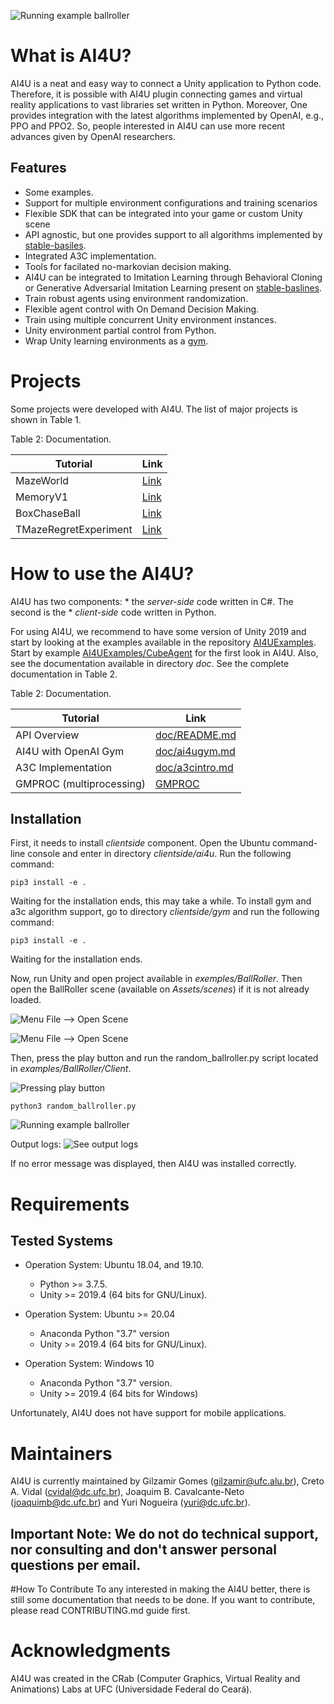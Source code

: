 ![Running example ballroller](doc/images/AI4U1.png)

# What is AI4U?
AI4U is a neat and easy way to connect a Unity application to Python code. Therefore, it is possible with AI4U plugin connecting games and virtual reality applications to vast libraries set written in Python. Moreover, One provides integration with the latest algorithms implemented by OpenAI, e.g., PPO and PPO2. So, people interested in AI4U can use more recent advances given by OpenAI researchers.

## Features

- Some examples.
- Support for multiple environment configurations and training scenarios
- Flexible SDK that can be integrated into your game or custom Unity scene
- API agnostic, but one provides support to all algorithms implemented by [stable-basiles](https://github.com/hill-a/stable-baselines).
- Integrated A3C implementation.
- Tools for facilated no-markovian decision making.
- AI4U can be integrated to Imitation Learning through Behavioral Cloning or
  Generative Adversarial Imitation Learning present on [stable-baslines](https://github.com/hill-a/stable-baselines).
- Train robust agents using environment randomization.
- Flexible agent control with On Demand Decision Making.
- Train using multiple concurrent Unity environment instances.
- Unity environment partial control from Python.
- Wrap Unity learning environments as a [gym](doc/ai4ugym.md).

# Projects

Some projects were developed with AI4U. The list of major projects is shown in Table 1.

Table 2: Documentation.

| Tutorial        |                                    Link                                          |
|-----------------|---------------------------------------------------------------------------------------|
| MazeWorld    |  [Link](https://github.com/gilcoder/MazeWorldBasic)                                           |
| MemoryV1      | [Link](https://github.com/gilcoder/MemoryV1)                         |
| BoxChaseBall |  [Link](https://github.com/gilcoder/BoxChaseBall)                        |
| TMazeRegretExperiment | [Link](https://github.com/gilcoder/TMazeRegretExperiments)


# How to use the AI4U?
AI4U has two components:
    * the *server-side* code written in C#. The second is the
    * *client-side* code written in Python.

For using AI4U, we recommend to have some version of Unity 2019 and start by looking at the examples available in the repository [AI4UExamples](https://github.com/gilcoder/AI4U). Start by example [AI4UExamples/CubeAgent](https://github.com/gilcoder/AI4UExamples/CubeAgent) for the first look in AI4U. Also, see the documentation available in directory *doc*. See the complete documentation in Table 2.

Table 2: Documentation.

| Tutorial        |                                    Link                                          |
|-----------------|---------------------------------------------------------------------------------------|
| API Overview    |  [doc/README.md](doc/README.md)                                           |
| AI4U with OpenAI Gym      | [doc/ai4ugym.md](doc/ai4ugym.md)                         |
| A3C Implementation     |  [doc/a3cintro.md](doc/a3cintro.md)                        |
| GMPROC (multiprocessing) | [GMPROC](clientside/ai4u/ai4u/gmproc/README.md)

## Installation
First, it needs to install *clientside* component. Open the Ubuntu command-line console and enter in directory *clientside/ai4u*. Run the following command:

```
pip3 install -e .
```

Waiting for the installation ends, this may take a while. To install gym and a3c algorithm support, go to directory *clientside/gym* and run the following command:

```
pip3 install -e .
```

Waiting for the installation ends.

Now, run Unity and open project available in *exemples/BallRoller*.  Then open the BallRoller scene (available on *Assets/scenes*) if it is not already loaded.

![Menu File --> Open Scene ](doc/images/openscene.PNG)


![Menu File --> Open Scene ](doc/images/scenesmarked.PNG)

Then, press the play button and run the random_ballroller.py script located in *examples/BallRoller/Client*.

![Pressing play button](doc/images/ballrollerplay.PNG)

```
python3 random_ballroller.py
```

![Running example ballroller](doc/images/ballrollerexec.PNG)

Output logs:
![See output logs ](doc/images/ballrollerlog.PNG)

If no error message was displayed, then AI4U was installed correctly.

# Requirements

Tested Systems
----------

- Operation System: Ubuntu 18.04, and 19.10.
     * Python >= 3.7.5.
     * Unity >= 2019.4 (64 bits for GNU/Linux).

- Operation System: Ubuntu >= 20.04
    * Anaconda Python "3.7" version
    * Unity >= 2019.4 (64 bits for GNU/Linux).

- Operation System: Windows 10
    * Anaconda Python "3.7" version.
    * Unity >= 2019.4 (64 bits for Windows)

Unfortunately, AI4U does not have support for mobile applications.

# Maintainers
AI4U is currently maintained by Gilzamir Gomes (gilzamir@ufc.alu.br), Creto A. Vidal (cvidal@dc.ufc.br), Joaquim B. Cavalcante-Neto (joaquimb@dc.ufc.br) and Yuri Nogueira (yuri@dc.ufc.br).

## Important Note: We do not do technical support, nor consulting and don't answer personal questions per email.

#How To Contribute
To any interested in making the AI4U better, there is still some documentation that needs to be done. If you want to contribute, please read CONTRIBUTING.md guide first.

# Acknowledgments
AI4U was created in the CRab (Computer Graphics, Virtual Reality and Animations) Labs at UFC (Universidade Federal do Ceará).
